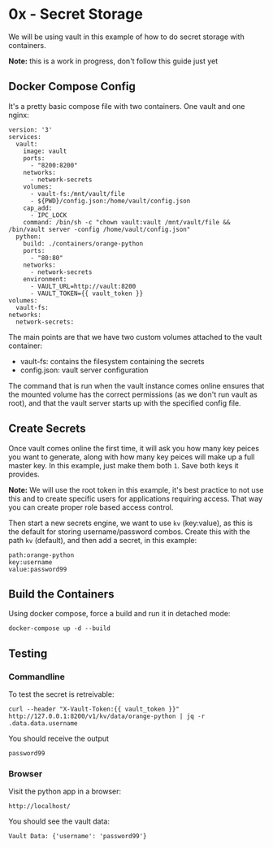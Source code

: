 # 0x - Secret Storage

We will be using vault in this example of how to do secret storage with containers.

**Note:** this is a work in progress, don't follow this guide just yet



## Docker Compose Config

It's a pretty basic compose file with two containers. One vault and one nginx:

```
version: '3'
services:
  vault:
    image: vault
    ports:
      - "8200:8200"
    networks:
      - network-secrets
    volumes:
      - vault-fs:/mnt/vault/file
      - ${PWD}/config.json:/home/vault/config.json
    cap_add:
      - IPC_LOCK
    command: /bin/sh -c "chown vault:vault /mnt/vault/file && /bin/vault server -config /home/vault/config.json"
  python:
    build: ./containers/orange-python
    ports:
      - "80:80"
    networks:
      - network-secrets
    environment:
      - VAULT_URL=http://vault:8200
      - VAULT_TOKEN={{ vault_token }}
volumes:
  vault-fs:
networks:
  network-secrets:
```

The main points are that we have two custom volumes attached to the vault container:

- vault-fs: contains the filesystem containing the secrets
- config.json: vault server configuration

The command that is run when the vault instance comes online ensures that the mounted volume has the correct permissions (as we don't run vault as root), and that the vault server starts up with the specified config file.



## Create Secrets

Once vault comes online the first time, it will ask you how many key peices you want to generate, along with how many key peices will make up a full master key. In this example, just make them both `1`. Save both keys it provides.

**Note:** We will use the root token in this example, it's best practice to not use this and to create specific users for applications requiring access. That way you can create proper role based access control.

Then start a new secrets engine, we want to use `kv` (key:value), as this is the default for storing username/password combos.
Create this with the path `kv` (default), and then add a secret, in this example:
```
path:orange-python
key:username
value:password99
```

## Build the Containers

Using docker compose, force a build and run it in detached mode:
```
docker-compose up -d --build
```

## Testing

### Commandline

To test the secret is retreivable:
```
curl --header "X-Vault-Token:{{ vault_token }}" http://127.0.0.1:8200/v1/kv/data/orange-python | jq -r .data.data.username
```

You should receive the output
```
password99
```

### Browser

Visit the python app in a browser:
```
http://localhost/
```

You should see the vault data:
```
Vault Data: {'username': 'password99'}
```
